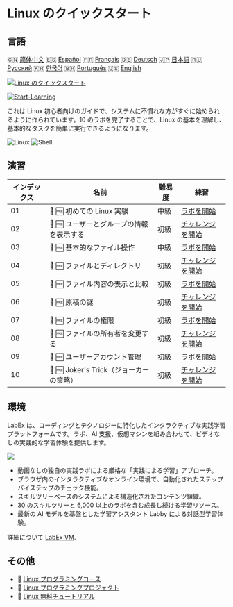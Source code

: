 # Linux のクイックスタート

## 言語

🇨🇳 [简体中文](README_zh.md) 🇪🇸 [Español](README_es.md) 🇫🇷 [Français](README_fr.md) 🇩🇪 [Deutsch](README_de.md) 🇯🇵 [日本語](README_ja.md) 🇷🇺 [Русский](README_ru.md) 🇰🇷 [한국어](README_ko.md) 🇧🇷 [Português](README_pt.md) 🇺🇸 [English](README.md) 

[![Linux のクイックスタート](https://cover-creator.labex.io/quick-start-with-linux.png?lang=ja)](https://labex.io/ja/courses/quick-start-with-linux)

[![Start-Learning](https://img.shields.io/badge/Start-Learning-whitesmoke?style=for-the-badge)](https://labex.io/ja/courses/quick-start-with-linux)

これは Linux 初心者向けのガイドで、システムに不慣れな方がすぐに始められるように作られています。10 のラボを完了することで、Linux の基本を理解し、基本的なタスクを簡単に実行できるようになります。

![Linux](https://img.shields.io/badge/Linux-whitesmoke?style=for-the-badge&logo=linux)
![Shell](https://img.shields.io/badge/Shell-whitesmoke?style=for-the-badge&logo=shell)


## 演習

|   インデックス | 名前                                     | 難易度   | 練習                                                                                                                       |
|----------------|------------------------------------------|----------|----------------------------------------------------------------------------------------------------------------------------|
|             01 | 📖 🆓 初めての Linux 実験                | 中級     | <a target='_blank' href='https://labex.io/ja/tutorials/linux-your-first-linux-lab-270253'>ラボを開始</a>                   |
|             02 | 🎯 🆓 ユーザーとグループの情報を表示する | 初級     | <a target='_blank' href='https://labex.io/ja/tutorials/linux-display-user-and-group-information-8718'>チャレンジを開始</a> |
|             03 | 📖 🆓 基本的なファイル操作               | 中級     | <a target='_blank' href='https://labex.io/ja/tutorials/linux-basic-files-operations-270248'>ラボを開始</a>                 |
|             04 | 🎯 🆓 ファイルとディレクトリ             | 初級     | <a target='_blank' href='https://labex.io/ja/tutorials/linux-files-and-directories-270246'>チャレンジを開始</a>            |
|             05 | 📖 🆓 ファイル内容の表示と比較           | 初級     | <a target='_blank' href='https://labex.io/ja/tutorials/linux-file-contents-and-comparing-270251'>ラボを開始</a>            |
|             06 | 🎯 🆓 原稿の謎                           | 初級     | <a target='_blank' href='https://labex.io/ja/tutorials/linux-the-manuscript-mystery-384742'>チャレンジを開始</a>           |
|             07 | 📖 🆓 ファイルの権限                     | 初級     | <a target='_blank' href='https://labex.io/ja/tutorials/linux-permissions-of-files-270252'>ラボを開始</a>                   |
|             08 | 🎯 🆓 ファイルの所有者を変更する         | 初級     | <a target='_blank' href='https://labex.io/ja/tutorials/shell-change-file-ownership-270254'>チャレンジを開始</a>            |
|             09 | 📖 🆓 ユーザーアカウント管理             | 初級     | <a target='_blank' href='https://labex.io/ja/tutorials/linux-user-account-management-49'>ラボを開始</a>                    |
|             10 | 🎯 🆓 Joker's Trick（ジョーカーの策略）  | 初級     | <a target='_blank' href='https://labex.io/ja/tutorials/linux-the-joker-s-trick-270247'>チャレンジを開始</a>                |

## 環境

LabEx は、コーディングとテクノロジーに特化したインタラクティブな実践学習プラットフォームです。ラボ、AI 支援、仮想マシンを組み合わせて、ビデオなしの実践的な学習体験を提供します。

![](https://tutorial-screenshot.getvm.io/images/vm-1725247253.png)

- 動画なしの独自の実践ラボによる厳格な「実践による学習」アプローチ。
- ブラウザ内のインタラクティブなオンライン環境で、自動化されたステップバイステップのチェック機能。
- スキルツリーベースのシステムによる構造化されたコンテンツ組織。
- 30 のスキルツリーと 6,000 以上のラボを含む成長し続ける学習リソース。
- 最新の AI モデルを基盤とした学習アシスタント Labby による対話型学習体験。

詳細について [LabEx VM](https://support.labex.io/using-labex/virtual-machine).

## その他

- 🔗 [Linux プログラミングコース](https://github.com/labex-labs/awesome-programming-courses)
- 🔗 [Linux プログラミングプロジェクト](https://github.com/labex-labs/awesome-programming-projects)
- 🔗 [Linux 無料チュートリアル](https://github.com/labex-labs/linux-free-tutorials)

